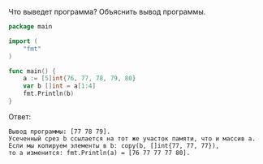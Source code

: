 Что выведет программа? Объяснить вывод программы.

```go
package main

import (
    "fmt"
)

func main() {
    a := [5]int{76, 77, 78, 79, 80}
    var b []int = a[1:4]
    fmt.Println(b)
}
```

Ответ:
```
Вывод программы: [77 78 79].
Усеченный срез b ссылается на тот же участок памяти, что и массив a.
Если мы копируем элементы в b: copy(b, []int{77, 77, 77}),
то a изменится: fmt.Println(a) = [76 77 77 77 80].

```
